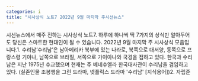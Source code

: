 ```yaml
---
categories: i
title: "시사상식 노트7 2022년 9월 마지막 주시선뉴스"
---
```

시선뉴스에서 매주 전하는 시사상식 노트7. 하루에 하나씩 딱 7가지의 상식만 알아두어도 당신은 스마트한 현대인이 될 수 있습니다. 2022년 9월 마지막 주 시사상식 모음입니다.1. 수리남‘수리남’은 남아메리카 북부에 있는 나라로, 북쪽으로 대서양, 동쪽으로 프랑스령 기아나, 남쪽으로 브라질, 서쪽으로 가이아나와 국경을 접하고 있다. 한국과 수리남은 지난 1975년 수교했으며 현재는 주 베네수엘라 한국대사관이 수리남을 겸임하고 있다. (실존인물 조봉행을 그린 드라마, 넷플릭스 드라마 &#39;수리남&#39; [지식용어])2. 자립준